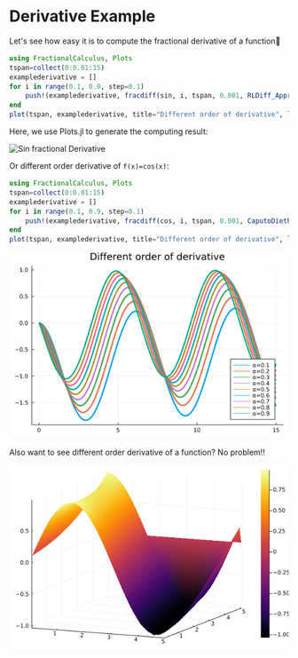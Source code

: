 # Derivative Example

Let's see how easy it is to compute the fractional derivative of a function🥳

```julia
using FractionalCalculus, Plots
tspan=collect(0:0.01:15)
examplederivative = []
for i in range(0.1, 0.9, step=0.1)
    push!(examplederivative, fracdiff(sin, i, tspan, 0.001, RLDiff_Approx()))
end
plot(tspan, examplederivative, title="Different order of derivative", linewidth=3, label=["α=0.1" "α=0.2" "α=0.3" "α=0.4" "α=0.5" "α=0.6" "α=0.7" "α=0.8" "α=0.9" "α=1"], legend=:bottomright)
```

Here, we use Plots.jl to generate the computing result:

![Sin fractional Derivative](../assets/different_order_sin_derivative.png)

Or different order derivative of ``f(x)=cos(x)``:

```julia
using FractionalCalculus, Plots
tspan=collect(0:0.01:15)
examplederivative = []
for i in range(0.1, 0.9, step=0.1)
    push!(examplederivative, fracdiff(cos, i, tspan, 0.001, CaputoDiethelm()))
end
plot(tspan, examplederivative, title="Different order of derivative", linewidth=3, label=["α=0.1" "α=0.2" "α=0.3" "α=0.4" "α=0.5" "α=0.6" "α=0.7" "α=0.8" "α=0.9" "α=1"], legend=:bottomright)
```

![Cos fractional Derivative](../assets/different_order_cos_derivative.png)

Also want to see different order derivative of a function? No problem!!

![Different Order](../assets/3dexample.png)